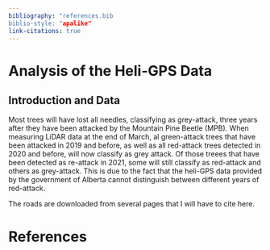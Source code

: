 ```yaml
---
bibliography: "references.bib
biblio-style: "apalike"
link-citations: true
---
```



# Analysis of the Heli-GPS Data

## Introduction and Data
Most trees will have lost all needles, classifying as grey-attack, three years after they have been attacked by the Mountain Pine Beetle (MPB). When measuring LiDAR data at the end of March, al green-attack trees that have been attacked in 2019 and before, as well as all red-attack trees detected in 2020 and before, will now classify as grey attack. Of those treees that have been detected as re-attack in 2021, some will still classify as red-attack and others as grey-attack. This is due to the fact that the heli-GPS data provided by the government of Alberta cannot distinguish between different years of red-attack.

The roads are downloaded from several pages that I will have to cite here.

# References

<div id="refs"></div>